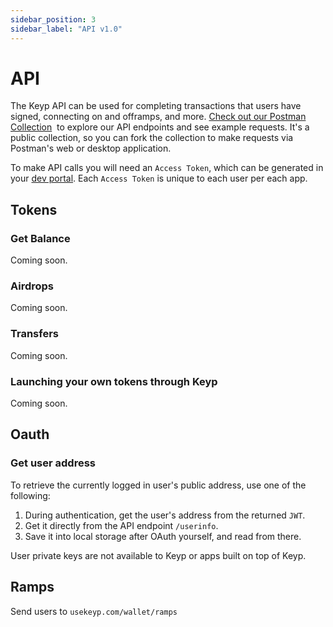 ```yaml
---
sidebar_position: 3
sidebar_label: "API v1.0"
---
```


# API

The Keyp API can be used for completing transactions that users have signed, connecting on and offramps, and more. 
<a target="_blank" href="https://www.postman.com/speeding-spaceship-663022/workspace/keyp-public-workspace/collection/25667367-e1156fb2-60c3-4a42-b76b-47902a22512e?ctx=documentation">Check out our Postman Collection</a>
&nbsp;to explore our API endpoints and see example requests. It's a public collection, so you can fork the collection to make requests via Postman's web or desktop application.

To make API calls you will need an `Access Token`, which can be generated in your [dev portal](https://dev.usekeyp.com). Each `Access Token` is unique to each user per each app.

## Tokens

### Get Balance

Coming soon.

### Airdrops

Coming soon.

### Transfers

Coming soon.

### Launching your own tokens through Keyp

Coming soon.

## Oauth

### Get user address

To retrieve the currently logged in user's public address, use one of the following:

1. During authentication, get the user's address from the returned `JWT`.
2. Get it directly from the API endpoint `/userinfo`.
3. Save it into local storage after OAuth yourself, and read from there.

User private keys are not available to Keyp or apps built on top of Keyp.

## Ramps

Send users to `usekeyp.com/wallet/ramps`
